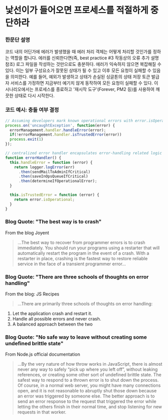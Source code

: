 # 낯선이가 들어오면 프로세스를 적절하게 중단하라

### 한문단 설명

코드 내의 어딘가에 에러가 발생했을 때 에러 처리 객체는 어떻게 처리할 것인가를 정하는 역할을 합니다. 에러를 신뢰한다면(즉, best practice #3 작동상의 오류 추가 설명 참조) 로그 파일을 작성하는 것만으로도 충분하다. 에러가 익숙하지 않으면 복잡해질 수 있다. 이는 일부 구성요소가 잘못된 상태가 될 수 있고 이후 모든 요청이 실패할 수 있음을 의미한다. 예를 들어, 예외가 발생하고 상태가 손실된 싱글톤의 상태 저장 토큰 발급자 서비스를 가정하면 지금부터 예기치 않게 동작하여 모든 요청이 실패할 수 있다. 이 시나리오에서는 프로세스를 종료하고 '재시작 도구'(Forever, PM2 등)를 사용하여 깨끗한 상태로 다시 시작한다.

### 코드 예시: 충돌 여부 결정

```javascript
// Assuming developers mark known operational errors with error.isOperational=true, read best practice #3
process.on('uncaughtException', function(error) {
  errorManagement.handler.handleError(error);
  if(!errorManagement.handler.isTrustedError(error))
  process.exit(1)
});

// centralized error handler encapsulates error-handling related logic
function errorHandler() {
  this.handleError = function (error) {
    return logger.logError(err)
      .then(sendMailToAdminIfCritical)
      .then(saveInOpsQueueIfCritical)
      .then(determineIfOperationalError);
  }

  this.isTrustedError = function (error) {
    return error.isOperational;
  }
}
```

### Blog Quote: "The best way is to crash"

From the blog Joyent

> …The best way to recover from programmer errors is to crash immediately. You should run your programs using a restarter that will automatically restart the program in the event of a crash. With a restarter in place, crashing is the fastest way to restore reliable service in the face of a transient programmer error…

### Blog Quote: "There are three schools of thoughts on error handling"

From the blog: JS Recipes

> …There are primarily three schools of thoughts on error handling:
1. Let the application crash and restart it.
2. Handle all possible errors and never crash.
3. A balanced approach between the two

### Blog Quote: "No safe way to leave without creating some undefined brittle state"

From Node.js official documentation

> …By the very nature of how throw works in JavaScript, there is almost never any way to safely “pick up where you left off”, without leaking references, or creating some other sort of undefined brittle state. The safest way to respond to a thrown error is to shut down the process. Of course, in a normal web server, you might have many connections open, and it is not reasonable to abruptly shut those down because an error was triggered by someone else. The better approach is to send an error response to the request that triggered the error while letting the others finish in their normal time, and stop listening for new requests in that worker.
